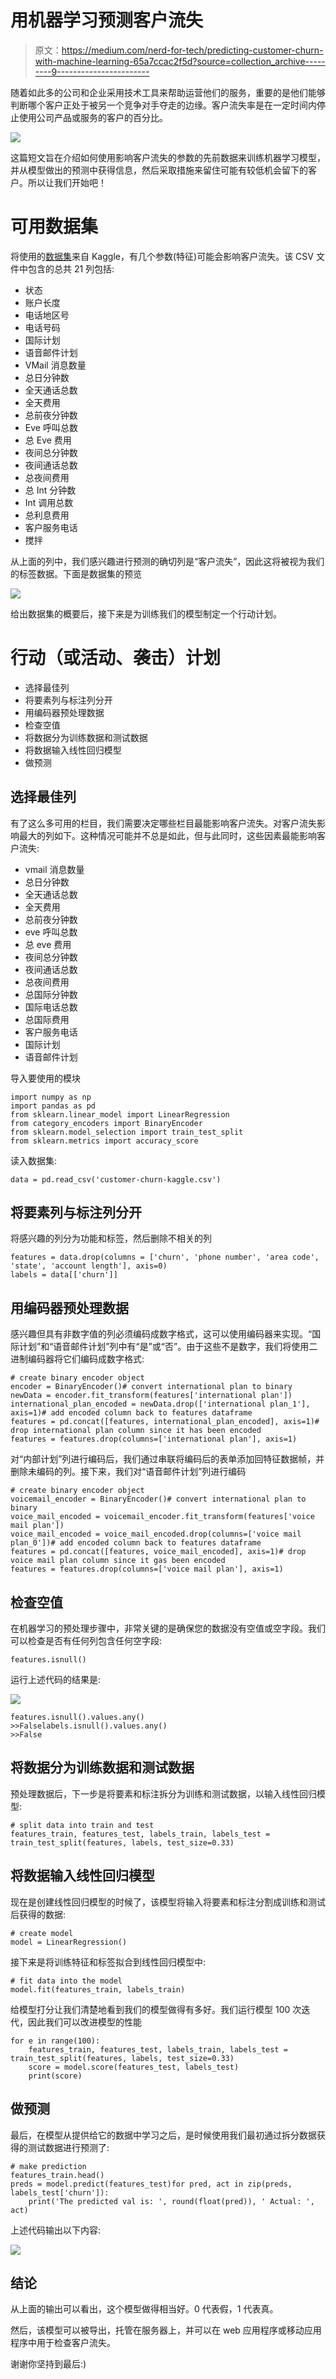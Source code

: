 # 用机器学习预测客户流失

> 原文：<https://medium.com/nerd-for-tech/predicting-customer-churn-with-machine-learning-65a7ccac2f5d?source=collection_archive---------9----------------------->

随着如此多的公司和企业采用技术工具来帮助运营他们的服务，重要的是他们能够判断哪个客户正处于被另一个竞争对手夺走的边缘。客户流失率是在一定时间内停止使用公司产品或服务的客户的百分比。

![](img/e48027f0beb33dae41cb85ae5eed3d0d.png)

这篇短文旨在介绍如何使用影响客户流失的参数的先前数据来训练机器学习模型，并从模型做出的预测中获得信息，然后采取措施来留住可能有较低机会留下的客户。所以让我们开始吧！

# **可用数据集**

将使用的[数据集](https://github.com/IBM/watson-studio-learning-path-assets/blob/master/data/customer-churn-kaggle.csv)来自 Kaggle，有几个参数(特征)可能会影响客户流失。该 CSV 文件中包含的总共 21 列包括:

*   状态
*   账户长度
*   电话地区号
*   电话号码
*   国际计划
*   语音邮件计划
*   VMail 消息数量
*   总日分钟数
*   全天通话总数
*   全天费用
*   总前夜分钟数
*   Eve 呼叫总数
*   总 Eve 费用
*   夜间总分钟数
*   夜间通话总数
*   总夜间费用
*   总 Int 分钟数
*   Int 调用总数
*   总利息费用
*   客户服务电话
*   搅拌

从上面的列中，我们感兴趣进行预测的确切列是“客户流失”，因此这将被视为我们的标签数据。下面是数据集的预览

![](img/17b76090d5f6b48107f8bc81af4b6492.png)

给出数据集的概要后，接下来是为训练我们的模型制定一个行动计划。

# 行动（或活动、袭击）计划

*   选择最佳列
*   将要素列与标注列分开
*   用编码器预处理数据
*   检查空值
*   将数据分为训练数据和测试数据
*   将数据输入线性回归模型
*   做预测

## 选择最佳列

有了这么多可用的栏目，我们需要决定哪些栏目最能影响客户流失。对客户流失影响最大的列如下。这种情况可能并不总是如此，但与此同时，这些因素最能影响客户流失:

*   vmail 消息数量
*   总日分钟数
*   全天通话总数
*   全天费用
*   总前夜分钟数
*   eve 呼叫总数
*   总 eve 费用
*   夜间总分钟数
*   夜间通话总数
*   总夜间费用
*   总国际分钟数
*   国际电话总数
*   总国际费用
*   客户服务电话
*   国际计划
*   语音邮件计划

导入要使用的模块

```
import numpy as np
import pandas as pd
from sklearn.linear_model import LinearRegression
from category_encoders import BinaryEncoder
from sklearn.model_selection import train_test_split
from sklearn.metrics import accuracy_score
```

读入数据集:

```
data = pd.read_csv('customer-churn-kaggle.csv')
```

## 将要素列与标注列分开

将感兴趣的列分为功能和标签，然后删除不相关的列

```
features = data.drop(columns = ['churn', 'phone number', 'area code', 'state', 'account length'], axis=0)
labels = data[['churn']]
```

## 用编码器预处理数据

感兴趣但具有非数字值的列必须编码成数字格式，这可以使用编码器来实现。“国际计划”和“语音邮件计划”列中有“是”或“否”。由于这些不是数字，我们将使用二进制编码器将它们编码成数字格式:

```
# create binary encoder object
encoder = BinaryEncoder()# convert international plan to binary
newData = encoder.fit_transform(features['international plan'])
international_plan_encoded = newData.drop(['international plan_1'], axis=1)# add encoded column back to features dataframe
features = pd.concat([features, international_plan_encoded], axis=1)# drop international plan column since it has been encoded
features = features.drop(columns=['international plan'], axis=1)
```

对“内部计划”列进行编码后，我们通过串联将编码后的表单添加回特征数据帧，并删除未编码的列。接下来，我们对“语音邮件计划”列进行编码

```
# create binary encoder object
voicemail_encoder = BinaryEncoder()# convert international plan to binary
voice_mail_encoded = voicemail_encoder.fit_transform(features['voice mail plan'])
voice_mail_encoded = voice_mail_encoded.drop(columns=['voice mail plan_0'])# add encoded column back to features dataframe
features = pd.concat([features, voice_mail_encoded], axis=1)# drop voice mail plan column since it gas been encoded
features = features.drop(columns=['voice mail plan'], axis=1)
```

## 检查空值

在机器学习的预处理步骤中，非常关键的是确保您的数据没有空值或空字段。我们可以检查是否有任何列包含任何空字段:

```
features.isnull()
```

运行上述代码的结果是:

![](img/2768efc9ff8bbedb36b02f767a54e43e.png)

```
features.isnull().values.any()
>>Falselabels.isnull().values.any()
>>False
```

## 将数据分为训练数据和测试数据

预处理数据后，下一步是将要素和标注拆分为训练和测试数据，以输入线性回归模型:

```
# split data into train and test
features_train, features_test, labels_train, labels_test = train_test_split(features, labels, test_size=0.33)
```

## 将数据输入线性回归模型

现在是创建线性回归模型的时候了，该模型将输入将要素和标注分割成训练和测试后获得的数据:

```
# create model
model = LinearRegression()
```

接下来是将训练特征和标签拟合到线性回归模型中:

```
# fit data into the model
model.fit(features_train, labels_train)
```

给模型打分让我们清楚地看到我们的模型做得有多好。我们运行模型 100 次迭代，因此我们可以改进模型的性能

```
for e in range(100):
    features_train, features_test, labels_train, labels_test = train_test_split(features, labels, test_size=0.33)
    score = model.score(features_test, labels_test)
    print(score)
```

## 做预测

最后，在模型从提供给它的数据中学习之后，是时候使用我们最初通过拆分数据获得的测试数据进行预测了:

```
# make prediction
features_train.head()
preds = model.predict(features_test)for pred, act in zip(preds, labels_test['churn']):
    print('The predicted val is: ', round(float(pred)), ' Actual: ', act)
```

上述代码输出以下内容:

![](img/e3ede896bad7ee1f329b9e19147e8b55.png)

## 结论

从上面的输出可以看出，这个模型做得相当好。0 代表假，1 代表真。

然后，该模型可以被导出，托管在服务器上，并可以在 web 应用程序或移动应用程序中用于检查客户流失。

谢谢你坚持到最后:)